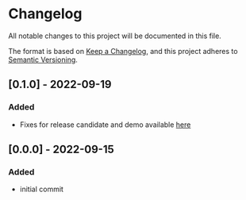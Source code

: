 # Changelog
All notable changes to this project will be documented in this file.

The format is based on [Keep a Changelog](https://keepachangelog.com/en/1.0.0/),
and this project adheres to [Semantic Versioning](https://semver.org/spec/v2.0.0.html).

## [0.1.0] - 2022-09-19
### Added
- Fixes for release candidate and demo available [here](https://github.com/abenevaut/demo-laravel-sentry-handler)

## [0.0.0] - 2022-09-15
### Added
- initial commit
